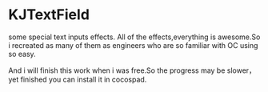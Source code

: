# KJTextField


some special text inputs effects. All of the effects,everything is awesome.So i recreated as many of them as engineers who are so familiar with OC using so easy.

And i will finish this work when i was free.So the progress may be slower，yet finished you can install it in cocospad.

